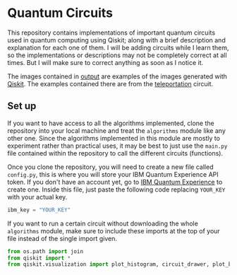 # Quantum Circuits
This repository contains implementations of important quantum circuits used in quantum computing using Qiskit; along with a brief description and explanation for each one of them. I will be adding circuits while I learn them, so the implementations or descriptions may not be completely correct at all times. But I will make sure to correct anything as soon as I notice it. 

The images contained in [output](/output) are examples of the images generated with [Qiskit](https://qiskit.org). The examples contained there are from the [teleportation](/algorithms/teleportation/teleportation.py) circuit.

## Set up
If you want to have access to all the algorithms implemented, clone the repository into your local machine and treat the `algorithms` module like any other one. Since the algorithms implemented in this module are mostly to experiment rather than practical uses, it may be best to just use the `main.py` file contained within the repository to call the different circuits (functions).

Once you clone the repository, you will need to create a new file called `config.py`, this is where you will store your IBM Quantum Experience API token. If you don't have an account yet, go to [IBM Quantum Experience](https://quantum-computing.ibm.com) to create one. Inside this file, just paste the following code replacing `YOUR_KEY` with your actual key.
```python
ibm_key = "YOUR_KEY"
```

If you want to run a certain circuit without downloading the whole `algorithms` module, make sure to include these imports at the top of your file instead of the single import given.
```python
from os.path import join
from qiskit import *
from qiskit.visualization import plot_histogram, circuit_drawer, plot_bloch_multivector
```
